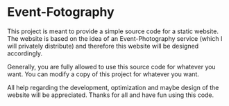 # Event-Fotography

This project is meant to provide a simple source code for a static website. The website is based on the idea of an Event-Photography service (which I will privately distribute) and therefore this website will be designed accordingly.

Generally, you are fully allowed to use this source code for whatever you want. You can modify a copy of this project for whatever you want.

All help regarding the development, optimization and maybe design of the website will be appreciated. Thanks for all and have fun using this code.
